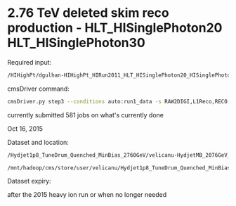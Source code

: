 # 2.76 TeV deleted skim reco production - HLT_HISinglePhoton20 HLT_HISinglePhoton30

Required input: 
```bash
/HIHighPt/dgulhan-HIHighPt_HIRun2011_HLT_HISinglePhoton20_HISinglePhoton30-94b0666b91c951da4a167e1b3165750b/USER
```

cmsDriver command:
```bash
cmsDriver.py step3 --conditions auto:run1_data -s RAW2DIGI,L1Reco,RECO -n 2 --eventcontent RECO --scenario HeavyIons --datatier RECO --repacked --filein file:step2.root --fileout file:RECO.root --no_exec
```

currently submitted 581 jobs on what's currently done

Oct 16, 2015

Dataset and location:

```bash
/Hydjet1p8_TuneDrum_Quenched_MinBias_2760GeV/velicanu-HydjetMB_2076GeV_RECODEBUG_753p1-776179b16aca4791f871800c4d86d9a6/USER

/mnt/hadoop/cms/store/user/velicanu/Hydjet1p8_TuneDrum_Quenched_MinBias_2760GeV/HydjetMB_2076GeV_RECODEBUG_753p1/776179b16aca4791f871800c4d86d9a6
```

Dataset expiry:

after the 2015 heavy ion run or when no longer needed

